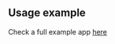 ## Usage example

Check a full example app [here](https://github.com/pensopay/flutter_pensopay/tree/main/example)